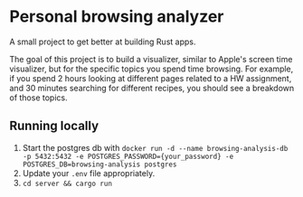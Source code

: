 # Personal browsing analyzer

A small project to get better at building Rust apps.

The goal of this project is to build a visualizer, similar to Apple's screen time visualizer, but
for the specific topics you spend time browsing. For example, if you spend 2 hours looking at different
pages related to a HW assignment, and 30 minutes searching for different recipes, you should see
a breakdown of those topics.

## Running locally

1. Start the postgres db with
   `docker run -d --name browsing-analysis-db -p 5432:5432 -e POSTGRES_PASSWORD={your_password} -e POSTGRES_DB=browsing-analysis postgres`
2. Update your `.env` file appropriately.
3. `cd server && cargo run`
